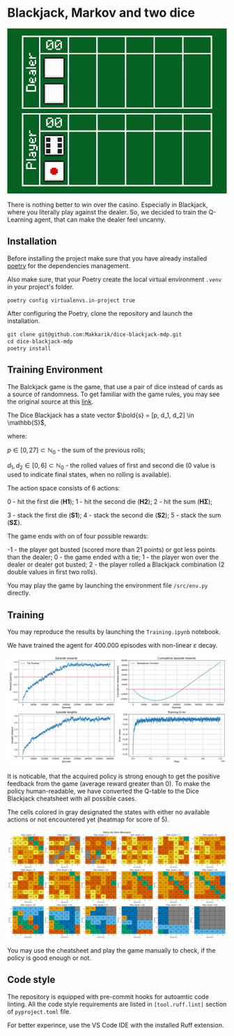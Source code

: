 # Blackjack, Markov and two dice

![Agent inference](analysis/dice-blackjack-episode-0.gif)

There is nothing better to win over the casino. Especially in Blackjack, where you literally play against the dealer. So, we decided to train the Q-Learning agent, that can make the dealer feel uncanny.

## Installation

Before installing the project make sure that you have already installed [poetry](https://pypi.org/project/poetry/) for the dependencies management. 

Also make sure, that your Poetry create the local virtual environment `.venv` in your project's folder.

```shell
poetry config virtualenvs.in-project true
```

After configuring the Poetry, clone the repository and launch the installation.

```shell
git clone git@github.com:Makkarik/dice-blackjack-mdp.git
cd dice-blackjack-mdp
poetry install
```
## Training Environment

The Balckjack game is the game, that use a pair of dice instead of cards as a source of randomness. To get familiar with the game rules, you may see the original source at this [link](https://www.chessandpoker.com/dice_blackjack.html).

The Dice Blackjack has a state vector $\bold{s} = [p, d_1, d_2] \in \mathbb{S}$, 

where:

$p \in [0, 27] \subset \mathbb{N}_0$ - the sum of the previous rolls;

$d_1, d_2 \in [0, 6] \subset \mathbb{N}_0$ - the rolled values of first and second die (0 value is used to indicate final states, when no rolling is available).

The action space consists of 6 actions: 

0 - hit the first die (**H1**);
1 - hit the second die (**H2**);
2 - hit the sum (**HΣ**);

3 - stack the first die (**S1**);
4 - stack the second die (**S2**);
5 - stack the sum (**SΣ**).

The game ends with on of four possible rewards:

-1 - the player got busted (scored more than 21 points) or got less points than the dealer;
0 - the game ended with a tie;
1 - the player won over the dealer or dealer got busted;
2 - the player rolled a Blackjack combination (2 double values in first two rolls).

You may play the game by launching the environment file `/src/env.py` directly.

## Training

You may reproduce the results by launching the `Training.ipynb` notebook.

We have trained the agent for 400.000 episodes with non-linear $\varepsilon$ decay.

![Training statistics](analysis\training.jpg)

It is noticable, that the acquired policy is strong enough to get the positive feedback from the game (average reward greater than 0). To make the policy human-readable, we have converted the Q-table to the Dice Blackjack cheatsheet with all possible cases.

The cells colored in gray designated the states with either no available actions or not encountered yet (heatmap for score of 5). 

![Policy](analysis\policy.jpg)

You may use the cheatsheet and play the game manually to check, if the policy is good enough or not.

## Code style

The repository is equipped with pre-commit hooks for autoamtic code linting. All the code style requirements are listed in `[tool.ruff.lint]` section of `pyproject.toml` file. 

For better experince, use the VS Code IDE with the installed Ruff extension.

